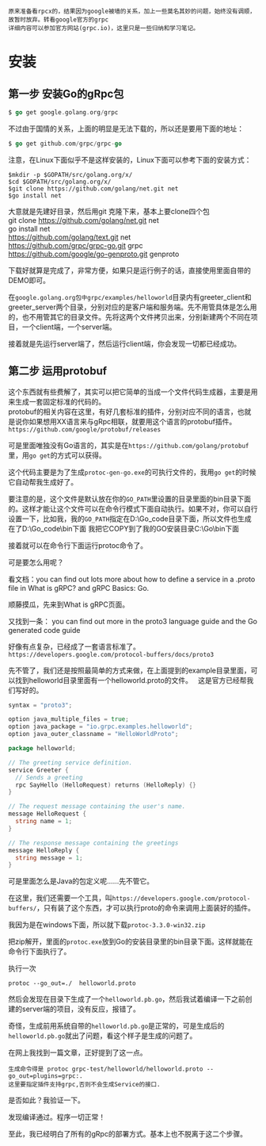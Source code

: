 `原来准备看rpcx的，结果因为google被墙的关系，加上一些莫名其妙的问题，始终没有调顺，故暂时放弃。转看google官方的grpc`  
`详细内容可以参加官方网站(grpc.io)，这里只是一些归纳和学习笔记。`  

# 安装  

## 第一步 安装Go的gRpc包  
```go
$ go get google.golang.org/grpc
```

不过由于国情的关系，上面的明显是无法下载的，所以还是要用下面的地址：  
```go
$ go get github.com/grpc/grpc-go
```

注意，在Linux下面似乎不是这样安装的，Linux下面可以参考下面的安装方式：  
```
$mkdir -p $GOPATH/src/golang.org/x/
$cd $GOPATH/src/golang.org/x/
$git clone https://github.com/golang/net.git net 
$go install net
```
大意就是先建好目录，然后用git 克隆下来，基本上要clone四个包  
git clone https://github.com/golang/net.git net  
go install net  
https://github.com/golang/text.git net  
https://github.com/grpc/grpc-go.git grpc  
https://github.com/google/go-genproto.git genproto  

下载好就算是完成了，非常方便，如果只是运行例子的话，直接使用里面自带的DEMO即可。  

在`google.golang.org包中grpc/examples/helloworld`目录内有greeter_client和greeter_server两个目录，分别对应的是客户端和服务端。先不用管具体是怎么用的，也不用管其它的目录文件。先将这两个文件拷贝出来，分别新建两个不同在项目，一个client端，一个server端。  

接着就是先运行server端了，然后运行client端，你会发现一切都已经成功。  

## 第二步 运用protobuf  

这个东西就有些费解了，其实可以把它简单的当成一个文件代码生成器，主要是用来生成一套固定标准的代码的。  
protobuf的相关内容在这里，有好几套标准的插件，分别对应不同的语言，也就是说你如果想用XX语言来与gRpc相联，就要用这个语言的protobuf插件。   
`https://github.com/google/protobuf/releases`  

可是里面唯独没有Go语言的，其实是在`https://github.com/golang/protobuf`里，用`go get`的方式可以获得。  

这个代码主要是为了生成`protoc-gen-go.exe`的可执行文件的，我用`go get`的时候它自动帮我生成好了。  

要注意的是，这个文件是默认放在你的`GO_PATH`里设置的目录里面的bin目录下面的。这样才能让这个文件可以在命令行模式下面自动执行。如果不对，你可以自行设置一下，比如我，我的`GO_PATH`指定在D:\Go_code目录下面，所以文件也生成在了D:\Go_code\bin下面 
我把它COPY到了我的GO安装目录C:\Go\bin下面  

接着就可以在命令行下面运行protoc命令了。  

可是要怎么用呢？  

看文档：you can find out lots more about how to define a service in a .proto file in What is gRPC? and gRPC Basics: Go.   

顺藤摸瓜，先来到What is gRPC页面。

又找到一条： you can find out more in the proto3 language guide and the Go generated code guide

好像有点复杂，已经成了一套语言标准了。  
`https://developers.google.com/protocol-buffers/docs/proto3`

先不管了，我们还是按照最简单的方式来做，在上面提到的example目录里面，可以找到helloworld目录里面有一个helloworld.proto的文件。  
这是官方已经帮我们写好的。  

```go
syntax = "proto3";

option java_multiple_files = true;
option java_package = "io.grpc.examples.helloworld";
option java_outer_classname = "HelloWorldProto";

package helloworld;

// The greeting service definition.
service Greeter {
  // Sends a greeting
  rpc SayHello (HelloRequest) returns (HelloReply) {}
}

// The request message containing the user's name.
message HelloRequest {
  string name = 1;
}

// The response message containing the greetings
message HelloReply {
  string message = 1;
}
```

可是里面怎么是Java的包定义呢……先不管它。  

在这里，我们还需要一个工具，叫`https://developers.google.com/protocol-buffers/`，只有装了这个东西，才可以执行proto的命令来调用上面装好的插件。  

我因为是在windows下面，所以就下载`protoc-3.3.0-win32.zip`  

把zip解开，里面的`protoc.exe`放到Go的安装目录里的bin目录下面。这样就能在命令行下面执行了。  

执行一次  

`protoc --go_out=./  helloworld.proto`  

然后会发现在目录下生成了一个`helloworld.pb.go`，然后我试着编译一下之前创建的server端的项目，没有反应，报错了。  

奇怪，生成前用系统自带的`helloworld.pb.go`是正常的，可是生成后的`helloworld.pb.go`就出了问题，看这个样子是生成的问题了。  

在网上我找到一篇文章，正好提到了这一点。  

```
生成命令得是 protoc grpc-test/helloworld/helloworld.proto --go_out=plugins=grpc:.
这里要指定插件支持grpc,否则不会生成Service的接口.
```

是否如此？我验证一下。  

发现编译通过。程序一切正常！  

至此，我已经明白了所有的gRpc的部署方式。基本上也不脱离于这二个步骤。
